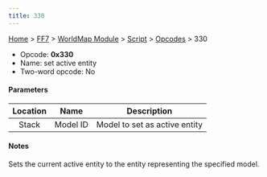 ```yaml
---
title: 330
---
```


[Home](../../../../Main%20Page.md.md) > [FF7](../../../../FF7.md) > [WorldMap Module](../../../WorldMap%20Module.md) > [Script](../../Script.md) > [Opcodes](../Opcodes.md) > 330

-   Opcode: **0x330**
-   Name: set active entity
-   Two-word opcode: No

#### Parameters

| Location |   Name   |          Description          |
|:--------:|:--------:|:-----------------------------:|
|  Stack   | Model ID | Model to set as active entity |

#### Notes

Sets the current active entity to the entity representing the specified
model.
